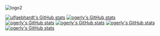 

![logo2](https://github.com/IT4Change/.github/assets/1324583/b6901582-1ecb-477e-96af-c6ada30619e6)

[![ulfgebhardt's GitHub stats](https://github-readme-stats.vercel.app/api?username=ulfgebhardt)](https://github.com/ulfgebhardt)
[![ogerly's GitHub stats](https://github-readme-stats.vercel.app/api?username=mahula)](https://github.com/mahula)
[![ogerly's GitHub stats](https://github-readme-stats.vercel.app/api?username=Mogge)](https://github.com/Mogge)
[![ogerly's GitHub stats](https://github-readme-stats.vercel.app/api?username=Tirokk)](https://github.com/Tirokk)
[![ogerly's GitHub stats](https://github-readme-stats.vercel.app/api?username=Elweyn)](https://github.com/Elweyn)
[![ogerly's GitHub stats](https://github-readme-stats.vercel.app/api?username=ogerly)](https://github.com/ogerly)
